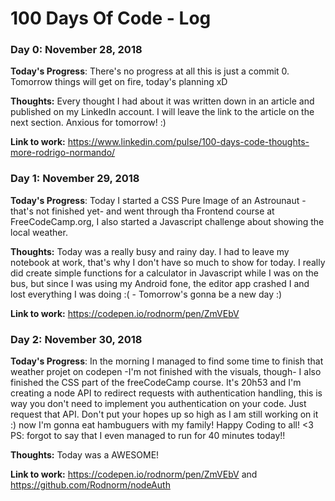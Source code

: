 # 100 Days Of Code - Log

### Day 0: November 28, 2018

**Today's Progress**: There's no progress at all this is just a commit 0. Tomorrow things will get on fire, today's planning xD

**Thoughts:** Every thought I had about it was written down in an article and published on my LinkedIn account. I will leave the link to the article on the next section. Anxious for tomorrow! :)

**Link to work:** https://www.linkedin.com/pulse/100-days-code-thoughts-more-rodrigo-normando/

### Day 1: November 29, 2018

**Today's Progress**: Today I started a CSS Pure Image of an Astrounaut -that's not finished yet- and went through tha Frontend course at FreeCodeCamp.org, I also started a Javascript challenge about showing the local weather.

**Thoughts:** Today was a really busy and rainy day. I had to leave my notebook at work, that's why I don't have so much to show for today. I really did create simple functions for a calculator in Javascript while I was on the bus, but since I was using my Android fone, the editor app crashed I and lost everything I was doing :( - Tomorrow's gonna be a new day :)


**Link to work:** https://codepen.io/rodnorm/pen/ZmVEbV

### Day 2: November 30, 2018

**Today's Progress**: In the morning I managed to find some time to finish that weather projet on codepen -I'm not finished with the visuals, though- I also finished the CSS part of the freeCodeCamp course. It's 20h53 and I'm creating a node API to redirect requests with authentication handling, this is way you don't need to implement you authentication on your code. Just request that API. Don't put your hopes up so high as I am still working on it :) now I'm gonna eat hambuguers with my family! Happy Coding to all! <3 PS: forgot to say that I even managed to run for 40 minutes today!!

**Thoughts:** Today was a AWESOME!

**Link to work:** https://codepen.io/rodnorm/pen/ZmVEbV and https://github.com/Rodnorm/nodeAuth

